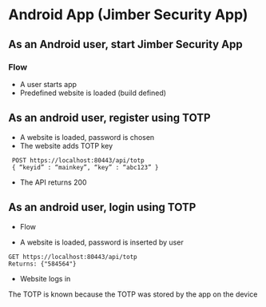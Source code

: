 # Android App (Jimber Security App)

## As an Android user, start Jimber Security App

### Flow
* A user starts app
* Predefined website is loaded (build defined)


## As an android user, register  using TOTP
* A website is loaded, password is chosen
* The website adds TOTP key
```
 POST https://localhost:80443/api/totp 
 { “keyid” : “mainkey”, “key” : “abc123” }
```     
* The API returns 200


## As an android user, login using TOTP

* Flow

* A website is loaded, password is inserted by user
```
GET https://localhost:80443/api/totp
Returns: {"584564"}
```
* Website logs in


The TOTP is known because the TOTP was stored by the app on the device

